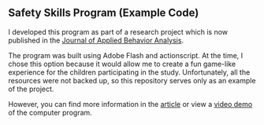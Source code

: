 ## Safety Skills Program (Example Code)

I developed this program as part of a research project which is now published in
the [Journal of Applied Behavior Analysis](http://onlinelibrary.wiley.com/doi/10.1002/jaba.105/abstract).

The program was built using Adobe Flash and actionscript. At the time, I chose this option
because it would allow me to create a fun game-like experience for the children participating
in the study. Unfortunately, all the resources were not backed up, so this repository serves only
as an example of the project.

However, you can find more information in the [article](http://onlinelibrary.wiley.com/doi/10.1002/jaba.105/abstract) or view a [video demo](https://vimeo.com/140873916) of the computer program.
